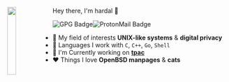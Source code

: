 Hey there, I'm hardal 👋
<img src="https://media.tenor.com/TCMWkxIkF9IAAAAi/dancing-gopher.gif" width=20% align=left></img>
<div style="display: flex; align-items: center;">
    <img src="https://img.shields.io/badge/-309A9771A3F70CF4-313131?style=flat-square&label=GPG&labelColor=313131&logoColor=white&color=313131" alt="GPG Badge">
    <img src="https://img.shields.io/badge/-hardal7@protonmail.com-313131?style=flat-square&labelColor=313131&logo=protonmail&logoColor=white&color=313131" alt="ProtonMail Badge">
</div>

- 🔐 My field of interests **UNIX-like systems** & **digital privacy**
- 🔧 Languages I work with `C`, `C++`, `Go`, `Shell`
- 👷 I'm Currently working on **[tpac](https://github.com/hardal7/tpac)**
- ❤️ Things I love **OpenBSD manpages** & **cats**
